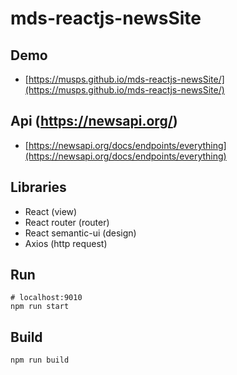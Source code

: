 # mds-reactjs-newsSite

## Demo

* [https://musps.github.io/mds-reactjs-newsSite/](https://musps.github.io/mds-reactjs-newsSite/)

## Api (https://newsapi.org/)

* [https://newsapi.org/docs/endpoints/everything](https://newsapi.org/docs/endpoints/everything)


## Libraries

* React (view)
* React router (router)
* React semantic-ui (design)
* Axios (http request)


## Run 

```
# localhost:9010
npm run start
```

## Build

```
npm run build
```
